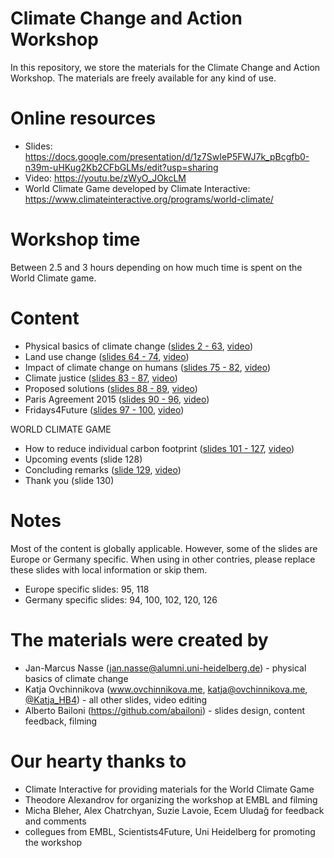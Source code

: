 # Climate Change and Action Workshop

In this repository, we store the materials for the Climate Change and Action Workshop. The materials are freely available for any kind of use.

# Online resources

* Slides: https://docs.google.com/presentation/d/1z7SwIeP5FWJ7k_pBcgfb0-n39m-uHKug2Kb2CFbGLMs/edit?usp=sharing
* Video: https://youtu.be/zWyO_JOkcLM
* World Climate Game developed by Climate Interactive: https://www.climateinteractive.org/programs/world-climate/

# Workshop time

Between 2.5 and 3 hours depending on how much time is spent on the World Climate game.

# Content

* Physical basics of climate change ([slides 2 - 63](https://docs.google.com/presentation/d/1z7SwIeP5FWJ7k_pBcgfb0-n39m-uHKug2Kb2CFbGLMs/edit#slide=id.g475928a829_3_0), [video](https://www.youtube.com/watch?v=zWyO_JOkcLM))
* Land use change ([slides 64 - 74](https://docs.google.com/presentation/d/1z7SwIeP5FWJ7k_pBcgfb0-n39m-uHKug2Kb2CFbGLMs/edit#slide=id.g475928a829_1_399), [video](https://www.youtube.com/watch?v=zWyO_JOkcLM&t=48m56s))
* Impact of climate change on humans ([slides 75 - 82](https://docs.google.com/presentation/d/1z7SwIeP5FWJ7k_pBcgfb0-n39m-uHKug2Kb2CFbGLMs/edit#slide=id.g475928a829_1_202), [video](https://www.youtube.com/watch?v=zWyO_JOkcLM&t=56m20s))
* Climate justice ([slides 83 - 87](https://docs.google.com/presentation/d/1z7SwIeP5FWJ7k_pBcgfb0-n39m-uHKug2Kb2CFbGLMs/edit#slide=id.g41a731f019_17_647), [video](https://www.youtube.com/watch?v=zWyO_JOkcLM&t=58m56s))
* Proposed solutions ([slides 88 - 89](https://docs.google.com/presentation/d/1z7SwIeP5FWJ7k_pBcgfb0-n39m-uHKug2Kb2CFbGLMs/edit#slide=id.g6014d16084_0_3), [video](https://www.youtube.com/watch?v=zWyO_JOkcLM&t=60m16s))
* Paris Agreement 2015 ([slides 90 - 96](https://docs.google.com/presentation/d/1z7SwIeP5FWJ7k_pBcgfb0-n39m-uHKug2Kb2CFbGLMs/edit#slide=id.g41a731f019_17_679), [video](https://www.youtube.com/watch?v=zWyO_JOkcLM&t=61m29s))
* Fridays4Future ([slides 97 - 100](https://docs.google.com/presentation/d/1z7SwIeP5FWJ7k_pBcgfb0-n39m-uHKug2Kb2CFbGLMs/edit#slide=id.g41a731f019_17_722), [video](https://www.youtube.com/watch?v=zWyO_JOkcLM&t=65m23s))

WORLD CLIMATE GAME

* How to reduce individual carbon footprint ([slides 101 - 127](https://docs.google.com/presentation/d/1z7SwIeP5FWJ7k_pBcgfb0-n39m-uHKug2Kb2CFbGLMs/edit#slide=id.g41a731f019_17_742), [video](https://www.youtube.com/watch?v=zWyO_JOkcLM&t=67m38s))
* Upcoming events (slide 128)
* Concluding remarks ([slide 129](https://docs.google.com/presentation/d/1z7SwIeP5FWJ7k_pBcgfb0-n39m-uHKug2Kb2CFbGLMs/edit#slide=id.g6014d16084_0_125), [video](https://www.youtube.com/watch?v=zWyO_JOkcLM&t=84m12s))
* Thank you (slide 130)

# Notes

Most of the content is globally applicable. However, some of the slides are Europe or Germany specific. When using in other contries, please replace these slides with local information or skip them.

* Europe specific slides: 95, 118
* Germany specific slides: 94, 100, 102, 120, 126

# The materials were created by

* Jan-Marcus Nasse (jan.nasse@alumni.uni-heidelberg.de) - physical basics of climate change
* Katja Ovchinnikova (www.ovchinnikova.me, katja@ovchinnikova.me, [@Katja_HB4](https://twitter.com/katja_hb4)) - all other slides, video editing
* Alberto Bailoni (https://github.com/abailoni) - slides design, content feedback, filming

# Our hearty thanks to

* Climate Interactive for providing materials for the World Climate Game
* Theodore Alexandrov for organizing the workshop at EMBL and filming
* Micha Bleher, Alex Chatrchyan, Suzie Lavoie, Ecem Uludağ for feedback and comments
* collegues from EMBL, Scientists4Future, Uni Heidelberg for promoting the workshop
